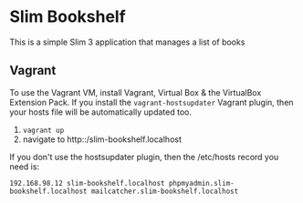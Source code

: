 # Slim Bookshelf

This is a simple Slim 3 application that manages a list of books


## Vagrant

To use the Vagrant VM, install Vagrant, Virtual Box & the VirtualBox Extension
Pack. If you install the `vagrant-hostsupdater` Vagrant plugin, then your hosts
file will be automatically updated too.

1. `vagrant up`
2. navigate to http::/slim-bookshelf.localhost


If you don't use the hostsupdater plugin, then the /etc/hosts record you need
is:

    192.168.98.12 slim-bookshelf.localhost phpmyadmin.slim-bookshelf.localhost mailcatcher.slim-bookshelf.localhost



